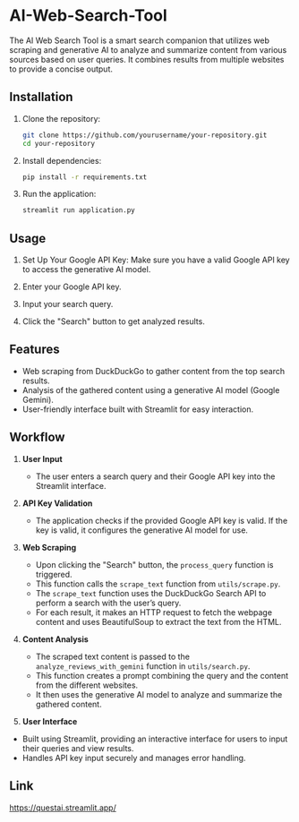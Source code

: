 # AI-Web-Search-Tool
The AI Web Search Tool is a smart search companion that utilizes web scraping and generative AI to analyze and summarize content from various sources based on user queries. It combines results from multiple websites to provide a concise output.

## Installation

1. Clone the repository:

    ```bash
    git clone https://github.com/yourusername/your-repository.git
    cd your-repository
    ```

2. Install dependencies:

    ```bash
    pip install -r requirements.txt
    ```

3. Run the application:

    ```bash
    streamlit run application.py
    ```

## Usage

1. Set Up Your Google API Key: Make sure you have a valid Google API key to access the generative AI model.

2. Enter your Google API key.
     
3. Input your search query.

4. Click the "Search" button to get analyzed results.

## Features
- Web scraping from DuckDuckGo to gather content from the top search results.
- Analysis of the gathered content using a generative AI model (Google Gemini).
- User-friendly interface built with Streamlit for easy interaction.

## Workflow

1. **User Input**
   - The user enters a search query and their Google API key into the Streamlit interface.

2. **API Key Validation**
   - The application checks if the provided Google API key is valid. If the key is valid, it configures the generative AI model for use.

3. **Web Scraping**
   - Upon clicking the "Search" button, the `process_query` function is triggered.
   - This function calls the `scrape_text` function from `utils/scrape.py`.
   - The `scrape_text` function uses the DuckDuckGo Search API to perform a search with the user’s query.
   - For each result, it makes an HTTP request to fetch the webpage content and uses BeautifulSoup to extract the text from the HTML.

4. **Content Analysis**
   - The scraped text content is passed to the `analyze_reviews_with_gemini` function in `utils/search.py`.
   - This function creates a prompt combining the query and the content from the different websites.
   - It then uses the generative AI model to analyze and summarize the gathered content.
  
5. **User Interface**
  - Built using Streamlit, providing an interactive interface for users to input their queries and view results.
  - Handles API key input securely and manages error handling.

## Link
https://questai.streamlit.app/
